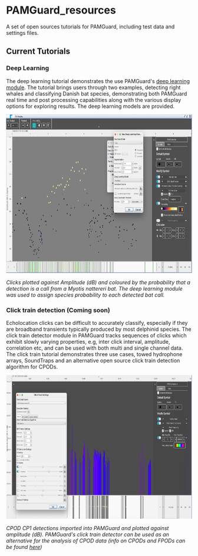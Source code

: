 # PAMGuard_resources
A set of open sources tutorials for PAMGuard, including test data and settings files. 

## Current Tutorials
### Deep Learning
The deep learning tutorial demonstrates the use PAMGuard's [deep learning module](https://github.com/macster110/PAMGuard_DeepLearningSegmenter). The tutorial brings users through two examples, detecting right whales and classifying Danish bat species, demonstrating both PAMGuard real time and post processing capabilities along with the various display options for exploring results. The deep learning models are provided.


<p align="center">
  <img width="700" height="430" src = "screenshots/bat_deep_learning.png">
</p>

_Clicks plotted against Amplitude (dB) and coloured by the probability that a detection is a call from a Myotis nattereri bat. The deep learning module was used to assign species probability to each detected bat call._

### Click train detection (Coming soon)
Echolocation clicks can be difficult to accurately classify, especially if they are broadband transients typically produced by most delphinid species. The click train detector module in PAMGuard tracks sequences of clicks which exhibit slowly varying properties, e.g, inter click interval, amplitude, correlation etc, and can be used with both multi and single channel data. The click train tutorial demonstrates three use cases, towed hydrophone arrays, SoundTraps and an alternative open source click train detection algorithm for CPODs.  

<p align="center">
  <img width="700" height="390" src = "screenshots/click-train-detector-CPOD.png">
</p>

_CPOD CP1 detections imported into PAMGuard and plotted against amplitude (dB). PAMGuard's click train detector can be used as an alternative for the analysis of CPOD data (info on CPODs and FPODs can be found [here](https://www.chelonia.co.uk/))_
